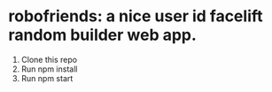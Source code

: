 # robofriends: a nice user id facelift random builder web app.

1. Clone this repo
2. Run npm install
3. Run npm start
